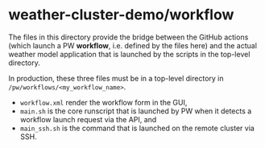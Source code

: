 # weather-cluster-demo/workflow

The files in this directory provide the bridge between the GitHub actions
(which launch a PW **workflow**, i.e. defined by the files here) and the
actual weather model application that is launched by the scripts in the
top-level directory.

In production, these three files must be in a top-level directory in
`/pw/workflows/<my_workflow_name>`.
+ `workflow.xml` render the workflow form in the GUI,
+ `main.sh` is the core runscript that is launched by PW when it detects a workflow launch request via the API, and
+ `main_ssh.sh` is the command that is launched on the remote cluster via SSH.

